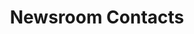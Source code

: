 ---
title: Newsroom Contacts
description: Newsroom Contacts
layout: ../../../layouts/MainLayout.astro
---